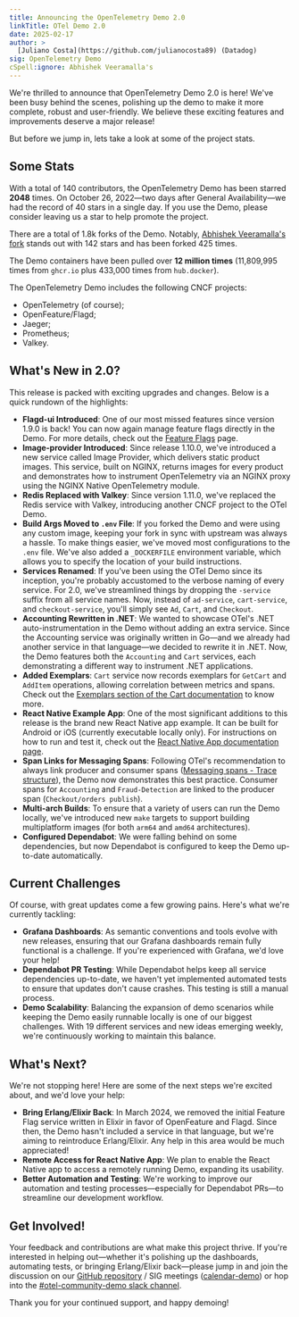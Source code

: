 ```yaml
---
title: Announcing the OpenTelemetry Demo 2.0
linkTitle: OTel Demo 2.0
date: 2025-02-17
author: >
  [Juliano Costa](https://github.com/julianocosta89) (Datadog)
sig: OpenTelemetry Demo
cSpell:ignore: Abhishek Veeramalla's
---
```


We're thrilled to announce that OpenTelemetry Demo 2.0 is here! We've been busy
behind the scenes, polishing up the demo to make it more complete, robust and
user-friendly. We believe these exciting features and improvements deserve a
major release!

But before we jump in, lets take a look at some of the project stats.

## Some Stats

With a total of 140 contributors, the OpenTelemetry Demo has been starred
**2048** times. On October 26, 2022—two days after General Availability—we had
the record of 40 stars in a single day. If you use the Demo, please consider
leaving us a star to help promote the project.

There are a total of 1.8k forks of the Demo. Notably, [Abhishek Veeramalla's
fork][5] stands out with 142 stars and has been forked 425 times.

The Demo containers have been pulled over **12 million times** (11,809,995 times
from `ghcr.io` plus 433,000 times from `hub.docker`).

The OpenTelemetry Demo includes the following CNCF projects:

- OpenTelemetry (of course);
- OpenFeature/Flagd;
- Jaeger;
- Prometheus;
- Valkey.

## What's New in 2.0?

This release is packed with exciting upgrades and changes. Below is a quick
rundown of the highlights:

- **Flagd-ui Introduced**: One of our most missed features since version 1.9.0
  is back! You can now again manage feature flags directly in the Demo. For more
  details, check out the [Feature Flags][1] page.
- **Image-provider Introduced**: Since release 1.10.0, we've introduced a new
  service called Image Provider, which delivers static product images. This
  service, built on NGINX, returns images for every product and demonstrates how
  to instrument OpenTelemetry via an NGINX proxy using the NGINX Native
  OpenTelemetry module.
- **Redis Replaced with Valkey**: Since version 1.11.0, we've replaced the Redis
  service with Valkey, introducing another CNCF project to the OTel Demo.
- **Build Args Moved to `.env` File**: If you forked the Demo and were using any
  custom image, keeping your fork in sync with upstream was always a hassle. To
  make things easier, we've moved most configurations to the `.env` file. We've
  also added a `_DOCKERFILE` environment variable, which allows you to specify
  the location of your build instructions.
- **Services Renamed**: If you've been using the OTel Demo since its inception,
  you're probably accustomed to the verbose naming of every service. For 2.0,
  we've streamlined things by dropping the `-service` suffix from all service
  names. Now, instead of `ad-service`, `cart-service`, and `checkout-service`,
  you'll simply see `Ad`, `Cart`, and `Checkout`.
- **Accounting Rewritten in .NET**: We wanted to showcase OTel's .NET
  auto-instrumentation in the Demo without adding an extra service. Since the
  Accounting service was originally written in Go—and we already had another
  service in that language—we decided to rewrite it in .NET. Now, the Demo
  features both the `Accounting` and `Cart` services, each demonstrating a
  different way to instrument .NET applications.
- **Added Exemplars**: `Cart` service now records exemplars for `GetCart` and
  `AddItem` operations, allowing correlation between metrics and spans. Check
  out the [Exemplars section of the Cart documentation][2] to know more.
- **React Native Example App**: One of the most significant additions to this
  release is the brand new React Native app example. It can be built for Android
  or iOS (currently executable locally only). For instructions on how to run and
  test it, check out the [React Native App documentation page][3].
- **Span Links for Messaging Spans**: Following OTel's recommendation to always
  link producer and consumer spans ([Messaging spans - Trace structure][4]), the
  Demo now demonstrates this best practice. Consumer spans for `Accounting` and
  `Fraud-Detection` are linked to the producer span (`Checkout/orders publish`).
- **Multi-arch Builds**: To ensure that a variety of users can run the Demo
  locally, we've introduced new `make` targets to support building multiplatform
  images (for both `arm64` and `amd64` architectures).
- **Configured Dependabot**: We were falling behind on some dependencies, but
  now Dependabot is configured to keep the Demo up-to-date automatically.

## Current Challenges

Of course, with great updates come a few growing pains. Here's what we're
currently tackling:

- **Grafana Dashboards**: As semantic conventions and tools evolve with new
  releases, ensuring that our Grafana dashboards remain fully functional is a
  challenge. If you're experienced with Grafana, we'd love your help!
- **Dependabot PR Testing**: While Dependabot helps keep all service
  dependencies up-to-date, we haven't yet implemented automated tests to ensure
  that updates don't cause crashes. This testing is still a manual process.
- **Demo Scalability**: Balancing the expansion of demo scenarios while keeping
  the Demo easily runnable locally is one of our biggest challenges. With 19
  different services and new ideas emerging weekly, we're continuously working
  to maintain this balance.

## What's Next?

We're not stopping here! Here are some of the next steps we're excited about,
and we'd love your help:

- **Bring Erlang/Elixir Back**: In March 2024, we removed the initial Feature
  Flag service written in Elixir in favor of OpenFeature and Flagd. Since then,
  the Demo hasn't included a service in that language, but we're aiming to
  reintroduce Erlang/Elixir. Any help in this area would be much appreciated!
- **Remote Access for React Native App**: We plan to enable the React Native app
  to access a remotely running Demo, expanding its usability.
- **Better Automation and Testing**: We're working to improve our automation and
  testing processes—especially for Dependabot PRs—to streamline our development
  workflow.

## Get Involved!

Your feedback and contributions are what make this project thrive. If you're
interested in helping out—whether it's polishing up the dashboards, automating
tests, or bringing Erlang/Elixir back—please jump in and join the discussion on
our [GitHub repository][6] / SIG meetings ([calendar-demo][7]) or hop into the
[#otel-community-demo slack channel][8].

Thank you for your continued support, and happy demoing!

[1]: https://opentelemetry.io/docs/demo/feature-flags/
[2]: https://opentelemetry.io/docs/demo/services/cart/#exemplars
[3]: https://opentelemetry.io/docs/demo/services/react-native-app/
[4]:
  https://opentelemetry.io/docs/specs/semconv/messaging/messaging-spans/#trace-structure
[5]: https://github.com/iam-veeramalla/ultimate-devops-project-demo
[6]: https://github.com/open-telemetry/opentelemetry-demo
[7]: https://groups.google.com/a/opentelemetry.io/g/calendar-demo-app
[8]: https://cloud-native.slack.com/archives/C03B4CWV4DA
